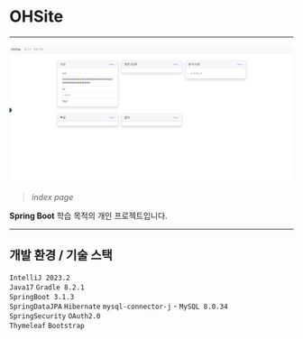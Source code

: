 # OHSite

----
![indexPage.png](documents%2Fimages%2FindexPage.png)
>_index page_


**Spring Boot** 학습 목적의 개인 프로젝트입니다.



----
## 개발 환경 / 기술 스택
`IntelliJ 2023.2`  
`Java17` `Gradle 8.2.1`  
`SpringBoot 3.1.3`  
`SpringDataJPA` `Hibernate` `mysql-connector-j` - `MySQL 8.0.34`   
`SpringSecurity` `OAuth2.0`  
`Thymeleaf` `Bootstrap`



